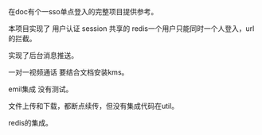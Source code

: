 在doc有个一sso单点登入的完整项目提供参考。<p>
本项目实现了 用户认证 session 共享的 redis一个用户只能同时一个人登入，url的拦截。<p>
实现了后台消息推送。<p>
一对一视频通话 要结合文档安装kms。<p>
emil集成 没有测试。<p>
文件上传和下载，都断点续传，但没有集成代码在util。<p>
redis的集成。<p>
